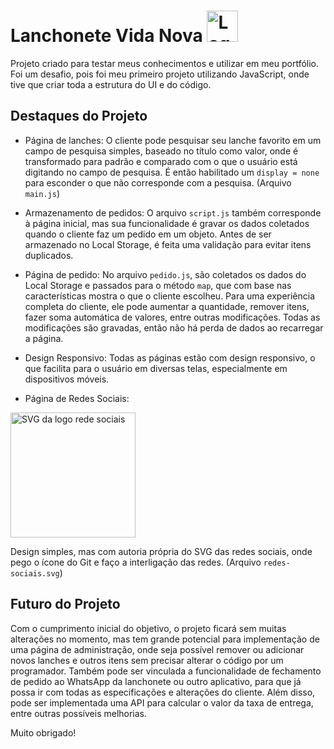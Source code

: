# Lanchonete Vida Nova <img src="https://lanchonete-vida-nova-porftifolio.vercel.app/src/assets/icon/icone.png" alt="Logo da lanchonete" width="50" height="50">


Projeto criado para testar meus conhecimentos e utilizar em meu portfólio. Foi um desafio, pois foi meu primeiro projeto utilizando JavaScript, onde tive que criar toda a estrutura do UI e do código.

## Destaques do Projeto

- Página de lanches: O cliente pode pesquisar seu lanche favorito em um campo de pesquisa simples, baseado no título como valor, onde é transformado para padrão e comparado com o que o usuário está digitando no campo de pesquisa. É então habilitado um `display = none` para esconder o que não corresponde com a pesquisa. (Arquivo `main.js`)

- Armazenamento de pedidos: O arquivo `script.js` também corresponde à página inicial, mas sua funcionalidade é gravar os dados coletados quando o cliente faz um pedido em um objeto. Antes de ser armazenado no Local Storage, é feita uma validação para evitar itens duplicados.

- Página de pedido: No arquivo `pedido.js`, são coletados os dados do Local Storage e passados para o método `map`, que com base nas características mostra o que o cliente escolheu. Para uma experiência completa do cliente, ele pode aumentar a quantidade, remover itens, fazer soma automática de valores, entre outras modificações. Todas as modificações são gravadas, então não há perda de dados ao recarregar a página.

- Design Responsivo: Todas as páginas estão com design responsivo, o que facilita para o usuário em diversas telas, especialmente em dispositivos móveis.

- Página de Redes Sociais:


<img src="https://lanchonete-vida-nova-porftifolio.vercel.app/src/assets/fundo/redes.svg" alt="SVG da logo rede sociais" width="200" height="200">

Design simples, mas com autoria própria do SVG das redes sociais, onde pego o ícone do Git e faço a interligação das redes. (Arquivo `redes-sociais.svg`)

## Futuro do Projeto

Com o cumprimento inicial do objetivo, o projeto ficará sem muitas alterações no momento, mas tem grande potencial para implementação de uma página de administração, onde seja possível remover ou adicionar novos lanches e outros itens sem precisar alterar o código por um programador. Também pode ser vinculada a funcionalidade de fechamento de pedido ao WhatsApp da lanchonete ou outro aplicativo, para que já possa ir com todas as especificações e alterações do cliente. Além disso, pode ser implementada uma API para calcular o valor da taxa de entrega, entre outras possíveis melhorias.

Muito obrigado!
